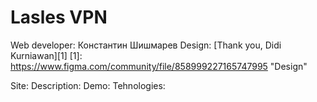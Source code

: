 # Lasles VPN
Web developer: Константин Шишмарев
Design: [Thank you, Didi Kurniawan][1]
[1]: https://www.figma.com/community/file/858999227165747995 "Design"

Site: 
Description:
Demo:
Tehnologies:
